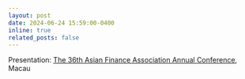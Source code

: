 ```yaml
---
layout: post
date: 2024-06-24 15:59:00-0400
inline: true
related_posts: false
---
```


Presentation: [The 36th Asian Finance Association Annual Conference](http://asianfa2024.org), Macau